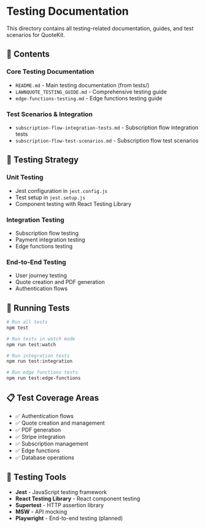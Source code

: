 # Testing Documentation

This directory contains all testing-related documentation, guides, and test scenarios for QuoteKit.

## 📁 Contents

### Core Testing Documentation
- `README.md` - Main testing documentation (from tests/)
- `LAWNQUOTE_TESTING_GUIDE.md` - Comprehensive testing guide
- `edge-functions-testing.md` - Edge functions testing guide

### Test Scenarios & Integration
- `subscription-flow-integration-tests.md` - Subscription flow integration tests
- `subscription-flow-test-scenarios.md` - Subscription flow test scenarios

## 🧪 Testing Strategy

### Unit Testing
- Jest configuration in `jest.config.js`
- Test setup in `jest.setup.js`
- Component testing with React Testing Library

### Integration Testing
- Subscription flow testing
- Payment integration testing
- Edge functions testing

### End-to-End Testing
- User journey testing
- Quote creation and PDF generation
- Authentication flows

## 🚀 Running Tests

```bash
# Run all tests
npm test

# Run tests in watch mode
npm run test:watch

# Run integration tests
npm run test:integration

# Run edge functions tests
npm run test:edge-functions
```

## 📋 Test Coverage Areas

- ✅ Authentication flows
- ✅ Quote creation and management
- ✅ PDF generation
- ✅ Stripe integration
- ✅ Subscription management
- ✅ Edge functions
- ✅ Database operations

## 🔧 Testing Tools

- **Jest** - JavaScript testing framework
- **React Testing Library** - React component testing
- **Supertest** - HTTP assertion library
- **MSW** - API mocking
- **Playwright** - End-to-end testing (planned)
